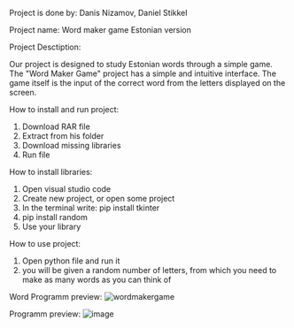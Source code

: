 Project is done by:
Danis Nizamov, Daniel Stikkel

Project name:
Word maker game Estonian version

Project Desctiption:

Our project is designed to study
Estonian words through a simple game. The "Word Maker Game" project has a simple and intuitive interface.
The game itself is the input of the correct word from the letters displayed on the screen.

How to install and run project:
1. Download RAR file
2. Extract from his folder
3. Download missing libraries 
4. Run file 

How to install libraries:

1. Open visual studio code
2. Create new project, or open some project
3. In the terminal write: pip install tkinter
4. pip install random
5. Use your library

How to use project: 
1. Open python file and run it
2. you will be given a random number of letters, from which you need to make as many words as you can think of

Word Programm preview: ![wordmakergame](https://user-images.githubusercontent.com/131642172/233935102-5848e57a-b812-46b8-8bac-b8547aa5e9da.png)


Programm preview: ![image](https://github.com/Dr3nulja/Danis-Daniel/assets/131642172/f52a3c15-eb55-4e74-8065-347ffc6e25b5)
